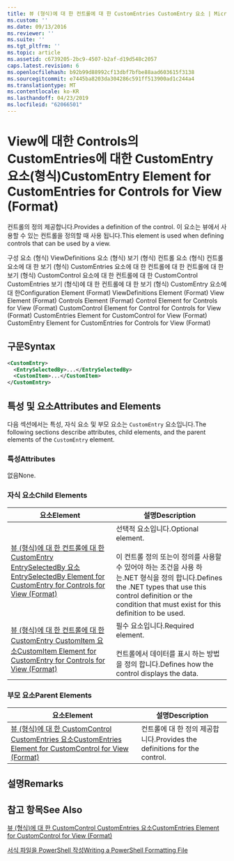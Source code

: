 ```yaml
---
title: 뷰 (형식)에 대 한 컨트롤에 대 한 CustomEntries CustomEntry 요소 | Microsoft Docs
ms.custom: ''
ms.date: 09/13/2016
ms.reviewer: ''
ms.suite: ''
ms.tgt_pltfrm: ''
ms.topic: article
ms.assetid: c6739205-2bc9-4507-b2af-d19d548c2057
caps.latest.revision: 6
ms.openlocfilehash: b92b99d88992cf13dbf7bfbe88aad603615f3138
ms.sourcegitcommit: e7445ba8203da304286c591ff513900ad1c244a4
ms.translationtype: MT
ms.contentlocale: ko-KR
ms.lasthandoff: 04/23/2019
ms.locfileid: "62066501"
---
```

# <a name="customentry-element-for-customentries-for-controls-for-view-format"></a><span data-ttu-id="bb864-102">View에 대한 Controls의 CustomEntries에 대한 CustomEntry 요소(형식)</span><span class="sxs-lookup"><span data-stu-id="bb864-102">CustomEntry Element for CustomEntries for Controls for View (Format)</span></span>

<span data-ttu-id="bb864-103">컨트롤의 정의 제공합니다.</span><span class="sxs-lookup"><span data-stu-id="bb864-103">Provides a definition of the control.</span></span> <span data-ttu-id="bb864-104">이 요소는 뷰에서 사용할 수 있는 컨트롤을 정의할 때 사용 됩니다.</span><span class="sxs-lookup"><span data-stu-id="bb864-104">This element is used when defining controls that can be used by a view.</span></span>

<span data-ttu-id="bb864-105">구성 요소 (형식) ViewDefinitions 요소 (형식) 보기 (형식) 컨트롤 요소 (형식) 컨트롤 요소에 대 한 보기 (형식) CustomEntries 요소에 대 한 컨트롤에 대 한 컨트롤에 대 한 보기 (형식) CustomControl 요소에 대 한 컨트롤에 대 한 CustomControl CustomEntries 보기 (형식)에 대 한 컨트롤에 대 한 보기 (형식) CustomEntry 요소에 대 한</span><span class="sxs-lookup"><span data-stu-id="bb864-105">Configuration Element (Format) ViewDefinitions Element (Format) View Element (Format) Controls Element (Format) Control Element for Controls for View (Format) CustomControl Element for Control for Controls for View (Format) CustomEntries Element for CustomControl for View (Format) CustomEntry Element for CustomEntries for Controls for View (Format)</span></span>

## <a name="syntax"></a><span data-ttu-id="bb864-106">구문</span><span class="sxs-lookup"><span data-stu-id="bb864-106">Syntax</span></span>

```xml
<CustomEntry>
  <EntrySelectedBy>...</EntrySelectedBy>
  <CustomItem>...</CustomItem>
</CustomEntry>
```

## <a name="attributes-and-elements"></a><span data-ttu-id="bb864-107">특성 및 요소</span><span class="sxs-lookup"><span data-stu-id="bb864-107">Attributes and Elements</span></span>

<span data-ttu-id="bb864-108">다음 섹션에서는 특성, 자식 요소 및 부모 요소는 `CustomEntry` 요소입니다.</span><span class="sxs-lookup"><span data-stu-id="bb864-108">The following sections describe attributes, child elements, and the parent elements of the `CustomEntry` element.</span></span>

### <a name="attributes"></a><span data-ttu-id="bb864-109">특성</span><span class="sxs-lookup"><span data-stu-id="bb864-109">Attributes</span></span>

<span data-ttu-id="bb864-110">없음</span><span class="sxs-lookup"><span data-stu-id="bb864-110">None.</span></span>

### <a name="child-elements"></a><span data-ttu-id="bb864-111">자식 요소</span><span class="sxs-lookup"><span data-stu-id="bb864-111">Child Elements</span></span>

|<span data-ttu-id="bb864-112">요소</span><span class="sxs-lookup"><span data-stu-id="bb864-112">Element</span></span>|<span data-ttu-id="bb864-113">설명</span><span class="sxs-lookup"><span data-stu-id="bb864-113">Description</span></span>|
|-------------|-----------------|
|[<span data-ttu-id="bb864-114">뷰 (형식)에 대 한 컨트롤에 대 한 CustomEntry EntrySelectedBy 요소</span><span class="sxs-lookup"><span data-stu-id="bb864-114">EntrySelectedBy Element for CustomEntry for Controls for View (Format)</span></span>](./entryselectedby-element-for-customentry-for-controls-for-view-format.md)|<span data-ttu-id="bb864-115">선택적 요소입니다.</span><span class="sxs-lookup"><span data-stu-id="bb864-115">Optional element.</span></span><br /><br /> <span data-ttu-id="bb864-116">이 컨트롤 정의 또는이 정의를 사용할 수 있어야 하는 조건을 사용 하는.NET 형식을 정의 합니다.</span><span class="sxs-lookup"><span data-stu-id="bb864-116">Defines the .NET types that use this control definition or the condition that must exist for this definition to be used.</span></span>|
|[<span data-ttu-id="bb864-117">뷰 (형식)에 대 한 컨트롤에 대 한 CustomEntry CustomItem 요소</span><span class="sxs-lookup"><span data-stu-id="bb864-117">CustomItem Element for CustomEntry for Controls for View (Format)</span></span>](./customitem-element-for-customentry-for-controls-for-view-format.md)|<span data-ttu-id="bb864-118">필수 요소입니다.</span><span class="sxs-lookup"><span data-stu-id="bb864-118">Required element.</span></span><br /><br /> <span data-ttu-id="bb864-119">컨트롤에서 데이터를 표시 하는 방법을 정의 합니다.</span><span class="sxs-lookup"><span data-stu-id="bb864-119">Defines how the control displays the data.</span></span>|

### <a name="parent-elements"></a><span data-ttu-id="bb864-120">부모 요소</span><span class="sxs-lookup"><span data-stu-id="bb864-120">Parent Elements</span></span>

|<span data-ttu-id="bb864-121">요소</span><span class="sxs-lookup"><span data-stu-id="bb864-121">Element</span></span>|<span data-ttu-id="bb864-122">설명</span><span class="sxs-lookup"><span data-stu-id="bb864-122">Description</span></span>|
|-------------|-----------------|
|[<span data-ttu-id="bb864-123">뷰 (형식)에 대 한 CustomControl CustomEntries 요소</span><span class="sxs-lookup"><span data-stu-id="bb864-123">CustomEntries Element for CustomControl for View (Format)</span></span>](./customentries-element-for-customcontrol-for-view-format.md)|<span data-ttu-id="bb864-124">컨트롤에 대 한 정의 제공합니다.</span><span class="sxs-lookup"><span data-stu-id="bb864-124">Provides the definitions for the control.</span></span>|

## <a name="remarks"></a><span data-ttu-id="bb864-125">설명</span><span class="sxs-lookup"><span data-stu-id="bb864-125">Remarks</span></span>

## <a name="see-also"></a><span data-ttu-id="bb864-126">참고 항목</span><span class="sxs-lookup"><span data-stu-id="bb864-126">See Also</span></span>

[<span data-ttu-id="bb864-127">뷰 (형식)에 대 한 CustomControl CustomEntries 요소</span><span class="sxs-lookup"><span data-stu-id="bb864-127">CustomEntries Element for CustomControl for View (Format)</span></span>](./customentries-element-for-customcontrol-for-view-format.md)

[<span data-ttu-id="bb864-128">서식 파일을 PowerShell 작성</span><span class="sxs-lookup"><span data-stu-id="bb864-128">Writing a PowerShell Formatting File</span></span>](./writing-a-powershell-formatting-file.md)
